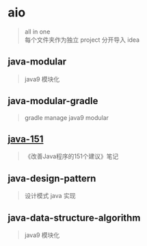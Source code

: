 # aio

> all in one \
> 每个文件夹作为独立 project 分开导入 idea

## java-modular

> java9 模块化

## java-modular-gradle

> gradle manage java9 modular

## [java-151](java-151/README.md)

> 《改善Java程序的151个建议》笔记

## java-design-pattern

> 设计模式 java 实现

## java-data-structure-algorithm

> java9 模块化
